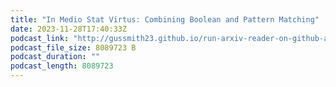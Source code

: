 ```yaml
---
title: "In Medio Stat Virtus: Combining Boolean and Pattern Matching"
date: 2023-11-28T17:40:33Z
podcast_link: "http://gussmith23.github.io/run-arxiv-reader-on-github-actions/audio/In_Medio_Stat_Virtus:_Combining_Boolean_and_Pattern_Matching.mp3"
podcast_file_size: 8089723 B
podcast_duration: ""
podcast_length: 8089723
---
```

